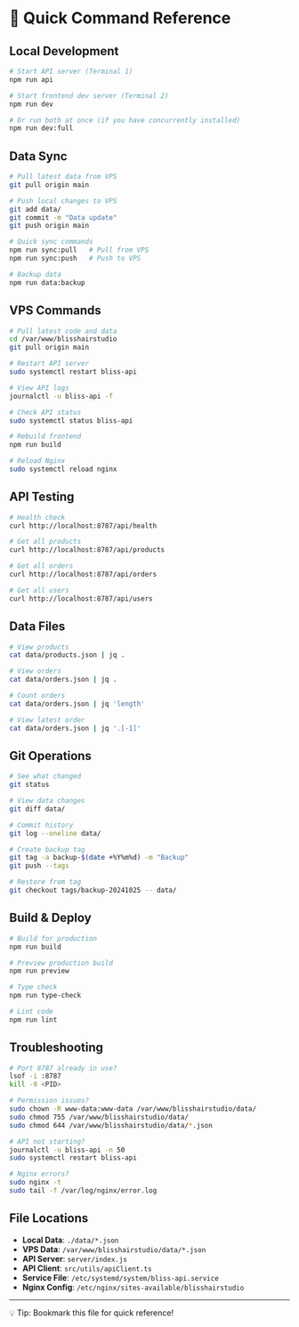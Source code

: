 # 🎯 Quick Command Reference

## Local Development

```bash
# Start API server (Terminal 1)
npm run api

# Start frontend dev server (Terminal 2)
npm run dev

# Or run both at once (if you have concurrently installed)
npm run dev:full
```

## Data Sync

```bash
# Pull latest data from VPS
git pull origin main

# Push local changes to VPS
git add data/
git commit -m "Data update"
git push origin main

# Quick sync commands
npm run sync:pull   # Pull from VPS
npm run sync:push   # Push to VPS

# Backup data
npm run data:backup
```

## VPS Commands

```bash
# Pull latest code and data
cd /var/www/blisshairstudio
git pull origin main

# Restart API server
sudo systemctl restart bliss-api

# View API logs
journalctl -u bliss-api -f

# Check API status
sudo systemctl status bliss-api

# Rebuild frontend
npm run build

# Reload Nginx
sudo systemctl reload nginx
```

## API Testing

```bash
# Health check
curl http://localhost:8787/api/health

# Get all products
curl http://localhost:8787/api/products

# Get all orders
curl http://localhost:8787/api/orders

# Get all users
curl http://localhost:8787/api/users
```

## Data Files

```bash
# View products
cat data/products.json | jq .

# View orders  
cat data/orders.json | jq .

# Count orders
cat data/orders.json | jq 'length'

# View latest order
cat data/orders.json | jq '.[-1]'
```

## Git Operations

```bash
# See what changed
git status

# View data changes
git diff data/

# Commit history
git log --oneline data/

# Create backup tag
git tag -a backup-$(date +%Y%m%d) -m "Backup"
git push --tags

# Restore from tag
git checkout tags/backup-20241025 -- data/
```

## Build & Deploy

```bash
# Build for production
npm run build

# Preview production build
npm run preview

# Type check
npm run type-check

# Lint code
npm run lint
```

## Troubleshooting

```bash
# Port 8787 already in use?
lsof -i :8787
kill -9 <PID>

# Permission issues?
sudo chown -R www-data:www-data /var/www/blisshairstudio/data/
sudo chmod 755 /var/www/blisshairstudio/data/
sudo chmod 644 /var/www/blisshairstudio/data/*.json

# API not starting?
journalctl -u bliss-api -n 50
sudo systemctl restart bliss-api

# Nginx errors?
sudo nginx -t
sudo tail -f /var/log/nginx/error.log
```

## File Locations

- **Local Data**: `./data/*.json`
- **VPS Data**: `/var/www/blisshairstudio/data/*.json`
- **API Server**: `server/index.js`
- **API Client**: `src/utils/apiClient.ts`
- **Service File**: `/etc/systemd/system/bliss-api.service`
- **Nginx Config**: `/etc/nginx/sites-available/blisshairstudio`

---

💡 Tip: Bookmark this file for quick reference!
